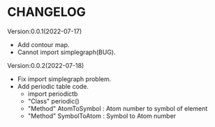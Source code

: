 # CHANGELOG

Version:0.0.1(2022-07-17)

- Add contour map.
- Cannot import simplegraph(BUG).

Version:0.0.2(2022-07-18)

- Fix import simplegraph problem.
- Add periodic table code.
    - import periodictb
    - "Class" periodic()
    - "Method" AtomToSymbol : Atom number to symbol of element
    - "Method" SymbolToAtom : Symbol to Atom number

